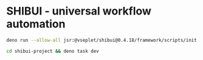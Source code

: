 # SHIBUI - universal workflow automation

```sh
deno run --allow-all jsr:@vseplet/shibui@0.4.18/framework/scripts/init
```

```sh
cd shibui-project && deno task dev
```
